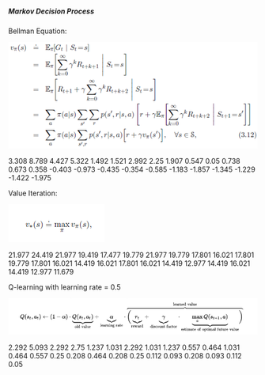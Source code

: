 <h5>Markov Decision Process</h5>

Bellman Equation:

![Bellman Equation](Reinforcement.Learning/bellman.PNG?raw=true "Bellman Equation")

3.308   8.789   4.427   5.322   1.492
1.521   2.992   2.25    1.907   0.547
0.05    0.738   0.673   0.358   -0.403
-0.973  -0.435  -0.354  -0.585  -1.183
-1.857  -1.345  -1.229  -1.422  -1.975



Value Iteration:

![Value Iteration](Reinforcement.Learning/valueIteration.PNG?raw=true "Value Iteration")

21.977  24.419  21.977  19.419  17.477
19.779  21.977  19.779  17.801  16.021
17.801  19.779  17.801  16.021  14.419
16.021  17.801  16.021  14.419  12.977
14.419  16.021  14.419  12.977  11.679

Q-learning with learning rate = 0.5

![Q-Learning](Reinforcement.Learning/qlearning.PNG?raw=true "Q-Learning")

2.292  5.093  2.292  2.75   1.237
1.031  2.292  1.031  1.237  0.557
0.464  1.031  0.464  0.557  0.25
0.208  0.464  0.208  0.25   0.112
0.093  0.208  0.093  0.112  0.05





